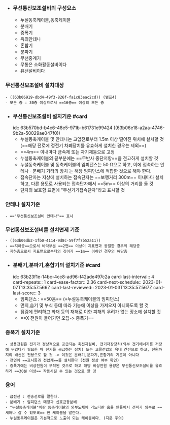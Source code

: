 - ### 무선통신보조설비의 구성요소
	- 누설동축케이블,동축케이블
	- 분배기
	- 증폭기
	- 옥외안테나
	- 혼합기
	- 분파기
	- 무선중계기
	- 무통은 소화활동설비이다
	- 유선설비이다
### 무선통신보조설비 설치대상
	- ((63b06919-dbd4-49f3-826f-fa1c83eac2cd)) (별표4)
	- 모든 층 : 30층 이상으로서 ==16층== 이상의 모든 층
- ### 무선통신보조설비 설치기준 #card
  id:: 63b570bd-b4c6-48e5-971b-b61731e99424
  ((63b06e18-a2aa-4746-9b2a-50029ae047f0))
	- 누설동축케이블 및 안테나는 고압전로부터 1.5m 이상 떨어진 위치에 설치할 것 (==해당 전로에 정전기 차폐장치를 유효하게 설치한 경우는 제외==)
	- ==4m== 이내마다 금속제 또는 자기제등으로 고정
	- 누설동축케이블의 끝부분에는 ==무반사 종단저항==을 견고하게 설치할 것
	- 누설동축케이블 및 동축케이블의 임피던스는 50 Ω으로 하고, 이에 접속하는 안테나ᆞ분배기 기타의 장치
	  는 해당 임피던스에 적합한 것으로 해야 한다.
	- 접속단자는 지상에 설치하는 접속단자는 ==보행거리 300m== 이내마다 설치하고, 다른 용도로 사용되는 접속단자에서 ==5m== 이상의 거리를 둘 것
	- 단자의 보호함 표면에 "무선기기접속단자"라고 표시할 것
### 안테나 설치기준
	- =="무선통신보조설비 안테나"== 표시
### 무선통신보조설비를 설치면제 기준
	- ((63b06db2-1fb0-4114-9d8c-59f7f7b52a11))
	- ==지하층==으로서 바닥부분 ==2면== 이상이 지표면과 동일한 경우의 해당층
	- 지하층으로서 지표면으로부터의 깊이가 ==1m== 이하인 경우의 해당층
- ### 분배기,분파기,혼합기의 설치기준 #card
  id:: 63b23f1e-14bc-4cc8-ad96-f42ade497c2a
  card-last-interval:: 4
  card-repeats:: 1
  card-ease-factor:: 2.36
  card-next-schedule:: 2023-01-07T13:35:57.566Z
  card-last-reviewed:: 2023-01-03T13:35:57.567Z
  card-last-score:: 3
	- 임피던스 : ==50옴==  (=누설동축케이블의 임피던스)
	- 먼지,습기 및 부식 등데 따라 기능에 이상을 가져오지 아니하도록 할 것
	- 점검에 편리하고 화재 등의 재해로 이한 피해의 우려가 없는 장소에 설치할 것
	- ==X 전원이 들어가면 오답-> 증폭기==
### 증폭기 설치기준
	- 상용전원은 전기가 정상적으로 공급되는 축전지설비, 전기저장장치(외부 전기에너지를 저장해 두었다가 필요한 때 전기를 공급하는 장치) 또는 교류전압의 옥내 간선으로 하고, 전원까지의 배선은 전용으로 할 것 -> 이것은 분배기,분파기,혼합기의 기준이 아니다
	- 전면에 ==표시등과 전압계==를 설치한다 (전원 정상 여부 확인)
	- 증폭기에는 비상전원이 부착된 것으로 하고 해당 비상전원 용량은 무선통신보조설비를 유효하게 ==30분 이상== 작동시킬 수 있는 것으로 할 것
### 용어
	- 급전선 : 전송선로를 말한다.
	- 분배기 : 임피던스 매칭과 신호균등분배
	- "누설동축케이블"이란 동축케이블의 외부도체에 가느다란 홈을 만들어서 전파가 외부로 ==새어나 갈 수 있도록== 한 케이블을 말한다.
	- 누설동축케이블은 기본적으로 노출이 되는 케이블이다. (지문 주의)